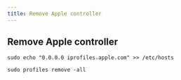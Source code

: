 ```yaml
---
title: Remove Apple controller
---
```


## Remove Apple controller
```
sudo echo "0.0.0.0 iprofiles.apple.com" >> /etc/hosts

sudo profiles remove -all
```
